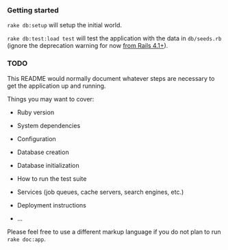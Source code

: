 ### Getting started

`rake db:setup` will setup the initial world.

`rake db:test:load test` will test the application with the data in `db/seeds.rb` (ignore the deprecation warning for now [from Rails 4.1+](https://github.com/rails/rails/pull/13528)).

### TODO

This README would normally document whatever steps are necessary to get the
application up and running.

Things you may want to cover:

* Ruby version

* System dependencies

* Configuration

* Database creation

* Database initialization

* How to run the test suite

* Services (job queues, cache servers, search engines, etc.)

* Deployment instructions

* ...


Please feel free to use a different markup language if you do not plan to run
`rake doc:app`.
